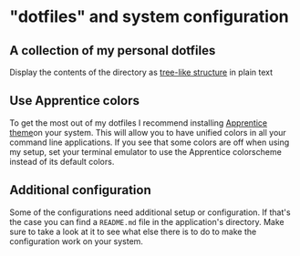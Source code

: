 "dotfiles" and system configuration
===================================

A collection of my personal dotfiles
------------------------------------

Display the contents of the directory as [tree-like structure](https://raw.githubusercontent.com/stefanatnullnet/dotfiles/main/tree) in plain text

Use Apprentice colors
-----------------
To get the most out of my dotfiles I recommend installing [Apprentice theme](https://romainl.github.io/Apprentice/)on your system. This will allow you to have unified colors in all your command line applications. If you see that some colors are off when using my setup, set your terminal emulator to use the Apprentice colorscheme instead of its default colors.

Additional configuration
------------------------
Some of the configurations need additional setup or configuration. If that's the case you can find a `README.md` file in the application's directory. Make sure to take a look at it to see what else there is to do to make the configuration work on your system.
